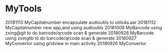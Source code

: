 # MyTools
20181113  MyCapitalnumber	encapsulate audioutils to utils4a.aar
20181112  MyCapitalnumber	new app,and using audioutils
20181008  MyBarcode   		using zxing@git to do barcode/qrcode scan & generate
20180928  MyBarcode   		using zxinglib to do barcode/qrcode scan & generate
20180927  MyConvertor		using gridview in main activity
20180926  MyConvertor
